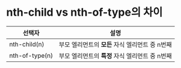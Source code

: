 # nth-child vs nth-of-type의 차이

| 선택자         | 설명                                            |
| -------------- | ----------------------------------------------- |
| nth-child(n)   | 부모 엘리먼트의 **모든** 자식 엘리먼트 중 n번째 |
| nth-of-type(n) | 부모 엘리먼트의 **특정** 자식 엘리먼트 중 n번째 |
